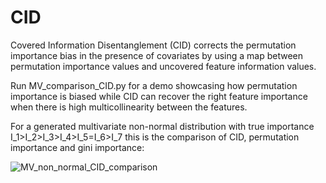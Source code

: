 # CID
Covered Information Disentanglement (CID) corrects the permutation importance bias in the presence of covariates by using a map between permutation importance values and uncovered feature information values.


Run MV_comparison_CID.py for a demo showcasing how permutation importance is biased while CID can recover the right feature importance when there is high multicollinearity between the features. 

For a generated multivariate non-normal distribution with true importance I_1>I_2>I_3>I_4>I_5=I_6>I_7 this is the comparison of CID, permutation importance and gini importance:

![MV_non_normal_CID_comparison](https://user-images.githubusercontent.com/22081993/136975247-688834bd-c7b3-4c86-baee-3da4958faa66.png)

